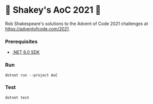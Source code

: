 # 🎄 Shakey's AoC 2021 🌟

Rob Shakespeare's solutions to the Advent of Code 2021 challenges at https://adventofcode.com/2021.


### Prerequisites

* [.NET 6.0 SDK](https://dot.net/get-dotnet6)


### Run

```
dotnet run --project AoC
```


### Test

```
dotnet test
```
